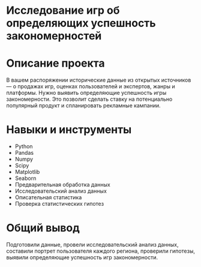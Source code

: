 # Исследование игр об определяющих успешность закономерностей
# Описание проекта
В вашем распоряжении исторические данные из открытых источников — о продажах игр, оценках пользователей и экспертов, жанры и платформы. Нужно выявить определяющие успешность игры закономерности. Это позволит сделать ставку на потенциально популярный продукт и спланировать рекламные кампании.
# Навыки и инструменты
- Python
- Pandas
- Numpy
- Scipy
- Matplotlib
- Seaborn
- Предварительная обработка данных
- Исследовательский анализ данных
- Описательная статистика
- Проверка статистических гипотез
# Общий вывод
Подготовили данные, провели исследовательский анализ данных, составили портрет пользователя каждого региона, проверили гипотезы, выявили определяющие успешность игр закономерности.
